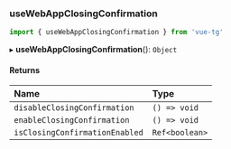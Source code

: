 ### useWebAppClosingConfirmation

```ts
import { useWebAppClosingConfirmation } from 'vue-tg'
```

▸ **useWebAppClosingConfirmation**(): `Object`

#### Returns

| Name                           | Type           |
| :----------------------------- | :------------- |
| `disableClosingConfirmation`   | `() => void`   |
| `enableClosingConfirmation`    | `() => void`   |
| `isClosingConfirmationEnabled` | `Ref<boolean>` |
